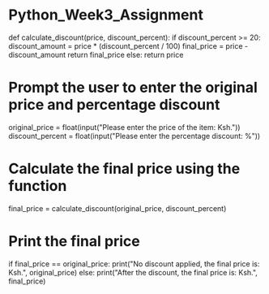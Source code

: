 # Python_Week3_Assignment
def calculate_discount(price, discount_percent):
    if discount_percent >= 20:
        discount_amount = price * (discount_percent / 100)
        final_price = price - discount_amount
        return final_price
    else:
        return price

# Prompt the user to enter the original price and percentage discount
original_price = float(input("Please enter the price of the item: Ksh."))
discount_percent = float(input("Please enter the percentage discount: %"))

# Calculate the final price using the function
final_price = calculate_discount(original_price, discount_percent)

# Print the final price
if final_price == original_price:
    print("No discount applied, the final price is: Ksh.", original_price)
else:
    print("After the discount, the final price is: Ksh.", final_price)
